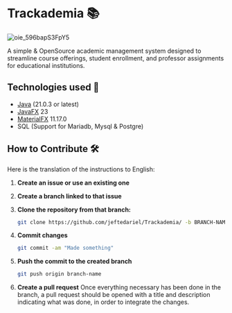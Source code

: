 # Trackademia 📚
![oie_596bapS3FpY5](https://github.com/user-attachments/assets/32b34612-0075-4934-894c-731628649633)



A simple & OpenSource academic management system designed to streamline course offerings, student enrollment, and professor assignments for educational institutions.

## Technologies used 🔑
- [Java](https://adoptium.net/) (21.0.3 or latest)
- [JavaFX](https://openjfx.io/) 23
- [MaterialFX](https://github.com/palexdev/MaterialFX) 11.17.0
- SQL (Support for Mariadb, Mysql & Postgre)

## How to Contribute 🛠️
Here is the translation of the instructions to English:

1. **Create an issue or use an existing one**

2. **Create a branch linked to that issue**

3. **Clone the repository from that branch:**
   ```bash
   git clone https://github.com/jeftedariel/Trackademia/ -b BRANCH-NAME
   ```
4. **Commit changes**
   ```bash
   git commit -am "Made something"
   ```
5. **Push the commit to the created branch**
   ```bash
   git push origin branch-name
   ```
6. **Create a pull request**
   Once everything necessary has been done in the branch, a pull request should be opened with a title and description indicating what was done, in order to integrate the changes.
   

   
